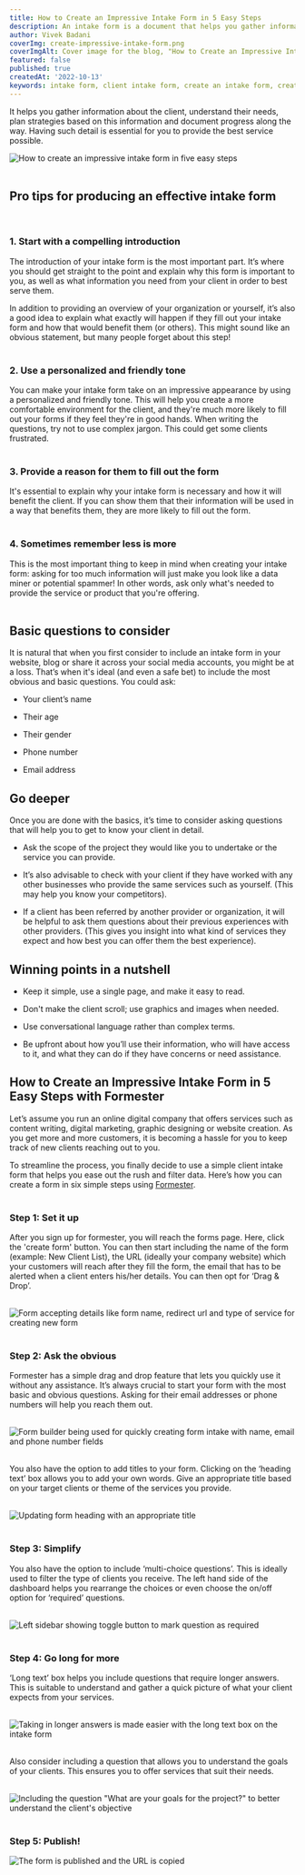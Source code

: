 ```yaml
---
title: How to Create an Impressive Intake Form in 5 Easy Steps
description: An intake form is a document that helps you gather information about your client. This can be used to collect personal information as well as questions about the client's goals, project preferences, experience, skills and budget.
author: Vivek Badani
coverImg: create-impressive-intake-form.png
coverImgAlt: Cover image for the blog, "How to Create an Impressive Intake Form"
featured: false
published: true
createdAt: '2022-10-13'
keywords: intake form, client intake form, create an intake form, create form
---
```


It helps you gather information about the client, understand their needs, plan strategies based on this information and document progress along the way. Having such detail is essential for you to provide the best service possible.

![How to create an impressive intake form in five easy steps](/blog/cover-images/create-impressive-intake-form.png 'How to create an impressive intake form in five easy steps')
<br><br>

## Pro tips for producing an effective intake form

<br>

### 1. Start with a compelling introduction

The introduction of your intake form is the most important part. It’s where you should get straight to the point and explain why this form is important to you, as well as what information you need from your client in order to best serve them.

In addition to providing an overview of your organization or yourself, it’s also a good idea to explain what exactly will happen if they fill out your intake form and how that would benefit them (or others). This might sound like an obvious statement, but many people forget about this step!
<br><br>

### 2. Use a personalized and friendly tone

You can make your intake form take on an impressive appearance by using a personalized and friendly tone. This will help you create a more comfortable environment for the client, and they're much more likely to fill out your forms if they feel they're in good hands. When writing the questions, try not to use complex jargon. This could get some clients frustrated.
<br><br>

### 3. Provide a reason for them to fill out the form

It's essential to explain why your intake form is necessary and how it will benefit the client. If you can show them that their information will be used in a way that benefits them, they are more likely to fill out the form.
<br><br>

### 4. Sometimes remember less is more

This is the most important thing to keep in mind when creating your intake form: asking for too much information will just make you look like a data miner or potential spammer! In other words, ask only what's needed to provide the service or product that you're offering.
<br><br>

## Basic questions to consider

It is natural that when you first consider to include an intake form in your website, blog or share it across your social media accounts, you might be at a loss. That’s when it's ideal (and even a safe bet) to include the most obvious and basic questions. You could ask:

- Your client’s name

- Their age

- Their gender

- Phone number

- Email address
  <br>

## Go deeper

Once you are done with the basics, it’s time to consider asking questions that will help you to get to know your client in detail.

- Ask the scope of the project they would like you to undertake or the service you can provide.

- It’s also advisable to check with your client if they have worked with any other businesses who provide the same services such as yourself. (This may help you know your competitors).

- If a client has been referred by another provider or organization, it will be helpful to ask them questions about their previous experiences with other providers. (This gives you insight into what kind of services they expect and how best you can offer them the best experience).
  <br>

## Winning points in a nutshell

- Keep it simple, use a single page, and make it easy to read.

- Don't make the client scroll; use graphics and images when needed.

- Use conversational language rather than complex terms.

- Be upfront about how you’ll use their information, who will have access to it, and what they can do if they have concerns or need assistance.
  <br>

## How to Create an Impressive Intake Form in 5 Easy Steps with Formester

Let’s assume you run an online digital company that offers services such as content writing, digital marketing, graphic designing or website creation. As you get more and more customers, it is becoming a hassle for you to keep track of new clients reaching out to you.

To streamline the process, you finally decide to use a simple client intake form that helps you ease out the rush and filter data. Here’s how you can create a form in six simple steps using [Formester](https://formester.com/).
<br><br>

### Step 1: Set it up

After you sign up for formester, you will reach the forms page. Here, click the 'create form' button. You can then start including the name of the form (example: New Client List), the URL (ideally your company website) which your customers will reach after they fill the form, the email that has to be alerted when a client enters his/her details. You can then opt for ‘Drag & Drop’.
<br><br>

![Form accepting details like form name, redirect url and type of service for creating new form](/blog/create-impressive-take-form/create-new-form-page.png 'Form accepting details like form name, redirect url and type of service for creating new form')
<br><br>

### Step 2: Ask the obvious

Formester has a simple drag and drop feature that lets you quickly use it without any assistance. It’s always crucial to start your form with the most basic and obvious questions. Asking for their email addresses or phone numbers will help you reach them out.
<br><br>

![Form builder being used for quickly creating form intake with name, email and phone number fields](/blog/create-impressive-take-form/ask-the-obvious.png 'Form builder being used for quickly creating intake form with name, email and phone number fields')
<br><br>

You also have the option to add titles to your form. Clicking on the ‘heading text’ box allows you to add your own words. Give an appropriate title based on your target clients or theme of the services you provide.
<br><br>

![Updating form heading with an appropriate title](/blog/create-impressive-take-form/add-relevant-form-heading.png 'Updating form heading with an appropriate title')
<br><br>

### Step 3: Simplify

You also have the option to include ‘multi-choice questions’. This is ideally used to filter the type of clients you receive. The left hand side of the dashboard helps you rearrange the choices or even choose the on/off option for ‘required’ questions.
<br><br>

![Left sidebar showing toggle button to mark question as required](/blog/create-impressive-take-form/make-it-easy-for-them.png 'Left sidebar showing toggle button to mark question as required')
<br><br>

### Step 4: Go long for more

‘Long text’ box helps you include questions that require longer answers. This is suitable to understand and gather a quick picture of what your client expects from your services.
<br><br>

![Taking in longer answers is made easier with the long text box on the intake form](/blog/create-impressive-take-form/go-long-for-more.png 'Taking in longer answers is made easier with the long text box on the intake form')
<br><br>

Also consider including a question that allows you to understand the goals of your clients. This ensures you to offer services that suit their needs.
<br><br>

![Including the question "What are your goals for the project?" to better understand the client's objective](/blog/create-impressive-take-form/what-would-you-like-to-achieve.png (Including the question "What are your goals for the project?" to better understand the client's objective))
<br><br>

### Step 5: Publish!

![The form is published and the URL is copied](/blog/create-impressive-take-form/publishing-form-after-creation.png 'The form is published and the URL is copied')
